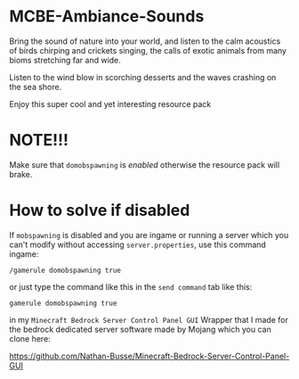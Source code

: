 # MCBE-Ambiance-Sounds

Bring the sound of nature into your world,
and listen to the calm acoustics of birds chirping and crickets singing,
the calls of exotic animals from many bioms stretching far and wide.

Listen to the wind blow in scorching desserts and the waves crashing on the sea shore.

Enjoy this super cool and yet interesting resource pack

# NOTE!!! 

Make sure that ```domobspawning``` is *enabled* otherwise the resource pack will brake.

# How to solve if disabled

 If ```mobspawning``` is disabled and you are ingame or running a server which you can't modify without accessing ```server.properties```,
use this command ingame:

      
    /gamerule domobspawning true
      

or just type the command like this in the ```send command``` tab like this:


    gamerule domobspawning true


in my ```Minecraft Bedrock Server Control Panel GUI``` Wrapper that I made for the bedrock dedicated server 
software made by Mojang which you can clone here:

https://github.com/Nathan-Busse/Minecraft-Bedrock-Server-Control-Panel-GUI

